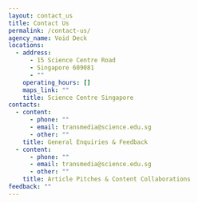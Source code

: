```yaml
---
layout: contact_us
title: Contact Us
permalink: /contact-us/
agency_name: Void Deck
locations:
  - address:
      - 15 Science Centre Road
      - Singapore 609081
      - ""
    operating_hours: []
    maps_link: ""
    title: Science Centre Singapore
contacts:
  - content:
      - phone: ""
      - email: transmedia@science.edu.sg
      - other: ""
    title: General Enquiries & Feedback
  - content:
      - phone: ""
      - email: transmedia@science.edu.sg
      - other: ""
    title: Article Pitches & Content Collaborations
feedback: ""
---
```


